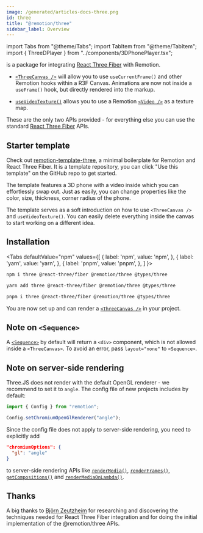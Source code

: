```yaml
---
image: /generated/articles-docs-three.png
id: three
title: "@remotion/three"
sidebar_label: Overview
---
```


import Tabs from "@theme/Tabs";
import TabItem from "@theme/TabItem";
import { ThreeDPlayer } from "../components/3DPhonePlayer.tsx";

is a package for integrating [React Three Fiber](https://github.com/pmndrs/react-three-fiber) with Remotion.

- [`<ThreeCanvas />`](/docs/three-canvas) will allow you to use `useCurrentFrame()` and other Remotion hooks within a R3F Canvas. Animations are now not inside a `useFrame()` hook, but directly rendered into the markup.

- [`useVideoTexture()`](/docs/use-video-texture) allows you to use a Remotion [`<Video />`](/docs/video) as a texture map.

These are the only two APIs provided - for everything else you can use the standard [React Three Fiber](https://github.com/pmndrs/react-three-fiber) APIs.

## Starter template

Check out [remotion-template-three](https://github.com/remotion-dev/template-three), a minimal boilerplate for Remotion and React Three Fiber. It is a template repository, you can click "Use this template" on the GitHub repo to get started.

<ThreeDPlayer />

The template features a 3D phone with a video inside which you can effortlessly swap out. Just as easily, you can change properties like the color, size, thickness, corner radius of the phone.

The template serves as a soft introduction on how to use `<ThreeCanvas />` and `useVideoTexture()`. You can easily delete everything inside the canvas to start working on a different idea.

## Installation

<Tabs
defaultValue="npm"
values={[
{ label: 'npm', value: 'npm', },
{ label: 'yarn', value: 'yarn', },
{ label: 'pnpm', value: 'pnpm', },
]
}>
<TabItem value="npm">

```bash
npm i three @react-three/fiber @remotion/three @types/three
```

  </TabItem>

  <TabItem value="yarn">

```bash
yarn add three @react-three/fiber @remotion/three @types/three
```

  </TabItem>
  <TabItem value="pnpm">

```bash
pnpm i three @react-three/fiber @remotion/three @types/three
```

  </TabItem>
</Tabs>

You are now set up and can render a [`<ThreeCanvas />`](/docs/three-canvas) in your project.

## Note on `<Sequence>`

A [`<Sequence>`](/docs/sequence) by default will return a `<div>` component, which is not allowed inside a `<ThreeCanvas>`. To avoid an error, pass `layout="none"` to `<Sequence>`.

## Note on server-side rendering

Three.JS does not render with the default OpenGL renderer - we recommend to set it to `angle`. The config file of new projects includes by default:

```ts twoslash
import { Config } from "remotion";

Config.setChromiumOpenGlRenderer("angle");
```

Since the config file does not apply to server-side rendering, you need to explicitly add

```json
"chromiumOptions": {
  "gl": "angle"
}
```

to server-side rendering APIs like [`renderMedia()`](/docs/renderer/render-media), [`renderFrames()`](/docs/renderer/render-frames), [`getCompositions()`](/docs/renderer/get-compositions) and [`renderMediaOnLambda()`](/docs/lambda/rendermediaonlambda).

## Thanks

A big thanks to [Björn Zeutzheim](https://github.com/olee) for researching and discovering the techniques needed for React Three Fiber integration and for doing the initial implementation of the @remotion/three APIs.
